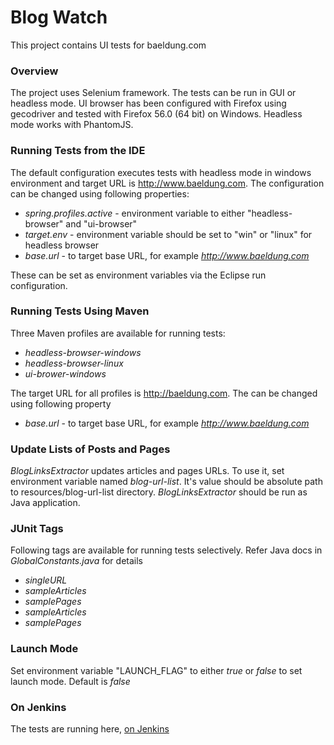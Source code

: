 # Blog Watch

This project contains UI tests for baeldung.com


### Overview

The project uses Selenium framework. The tests can be run in GUI or headless mode. UI browser has been configured with Firefox using gecodriver and tested with Firefox 56.0 (64 bit) on Windows. Headless mode works with PhantomJS. 


### Running Tests from the IDE

The default configuration executes tests with headless mode in windows environment and target URL is http://www.baeldung.com. The configuration can be changed using following properties:

  - _spring.profiles.active_ - environment variable to either "headless-browser" and "ui-browser"
  - _target.env_ - environment variable should be set to "win" or "linux" for headless browser
  - _base.url_ - to target base URL, for example _http://www.baeldung.com_

These can be set as environment variables via the Eclipse run configuration. 


### Running Tests Using Maven 

Three Maven profiles are available for running tests: 
  - _headless-browser-windows_
  - _headless-browser-linux_ 
  - _ui-brower-windows_

The target URL for all profiles is http://baeldung.com. The can be changed using following property

- _base.url_ - to target base URL, for example _http://www.baeldung.com_


### Update Lists of Posts and Pages


_BlogLinksExtractor_ updates articles and pages URLs. To use it, set environment variable named _blog-url-list_. It's value should be absolute path to resources/blog-url-list directory. _BlogLinksExtractor_ should be run as Java application. 


### JUnit Tags

Following tags are available for running tests selectively. Refer Java docs in _GlobalConstants.java_ for details
  - _singleURL_
  - _sampleArticles_
  - _samplePages_
  - _sampleArticles_
  - _samplePages_


### Launch Mode
 
Set environment variable "LAUNCH_FLAG" to either _true_ or _false_ to set launch mode. Default is _false_


### On Jenkins
 
 The tests are running here, [on Jenkins](https://rest-security.ci.cloudbees.com/job/site-monitor/job/site-watch/)

